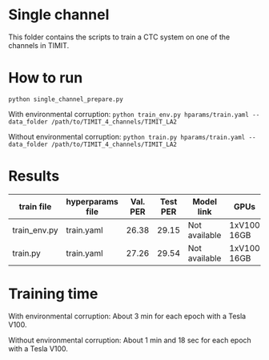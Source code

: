 # Single channel

This folder contains the scripts to train a CTC system on one of the channels in TIMIT.

# How to run

``python single_channel_prepare.py``

With environmental corruption: ``python train_env.py hparams/train.yaml --data_folder /path/to/TIMIT_4_channels/TIMIT_LA2``

Without environmental corruption: ``python train.py hparams/train.yaml --data_folder /path/to/TIMIT_4_channels/TIMIT_LA2``

# Results

| train file   | hyperparams file | Val. PER | Test PER | Model link    | GPUs        |
| ------------ | ---------------- | -------- | -------- | ------------- | ----------- |
| train_env.py | train.yaml       | 26.38    | 29.15    | Not available | 1xV100 16GB |
| train.py     | train.yaml       | 27.26    | 29.54    | Not available | 1xV100 16GB |

# Training time

With environmental corruption: About 3 min for each epoch with a Tesla V100.

Without environmental corruption: About 1 min and 18 sec for each epoch with a Tesla V100.